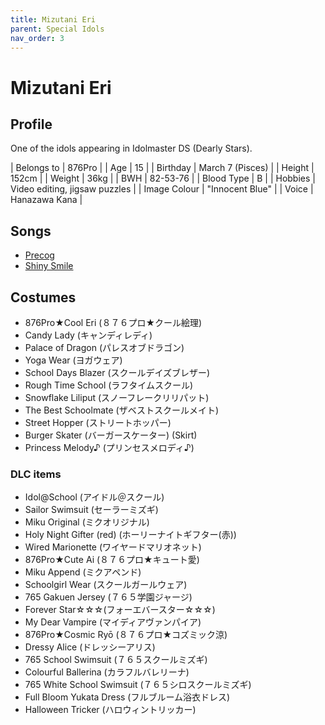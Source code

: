 ```yaml
---
title: Mizutani Eri
parent: Special Idols
nav_order: 3
---
```


# Mizutani Eri

## Profile

One of the idols appearing in Idolmaster DS (Dearly Stars).

| Belongs to | 876Pro |
| Age | 15 |
| Birthday | March 7 (Pisces) |
| Height | 152cm |
| Weight | 36kg |
| BWH | 82-53-76 |
| Blood Type | B |
| Hobbies | Video editing, jigsaw puzzles |
| Image Colour | "Innocent Blue" |
| Voice | Hanazawa Kana |

## Songs

- [Precog](/reference/list-of-songs/precog)
- [Shiny Smile](/reference/list-of-songs/shiny-smile.md)

## Costumes

- 876Pro★Cool Eri (８７６プロ★クール絵理)
- Candy Lady (キャンディレディ)
- Palace of Dragon (パレスオブドラゴン)
- Yoga Wear (ヨガウェア)
- School Days Blazer (スクールデイズブレザー)
- Rough Time School (ラフタイムスクール)
- Snowflake Liliput (スノーフレークリリパット)
- The Best Schoolmate (ザベストスクールメイト)
- Street Hopper (ストリートホッパー)
- Burger Skater (バーガースケーター) (Skirt)
- Princess Melody♪ (プリンセスメロディ♪)

### DLC items

- Idol@School (アイドル＠スクール)
- Sailor Swimsuit (セーラーミズギ)
- Miku Original (ミクオリジナル)
- Holy Night Gifter (red) (ホーリーナイトギフター(赤))
- Wired Marionette (ワイヤードマリオネット)
- 876Pro★Cute Ai (８７６プロ★キュート愛)
- Miku Append (ミクアペンド)
- Schoolgirl Wear (スクールガールウェア)
- 765 Gakuen Jersey (７６５学園ジャージ)
- Forever Star☆☆☆(フォーエバースター☆☆☆)
- My Dear Vampire (マイディアヴァンパイア)
- 876Pro★Cosmic Ryō (８７６プロ★コズミック涼)
- Dressy Alice (ドレッシーアリス)
- 765 School Swimsuit (７６５スクールミズギ)
- Colourful Ballerina (カラフルバレリーナ)
- 765 White School Swimsuit (７６５シロスクールミズギ)
- Full Bloom Yukata Dress (フルブルーム浴衣ドレス)
- Halloween Tricker (ハロウィントリッカー)
